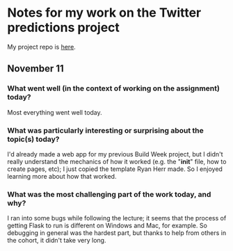 # Notes for my work on the Twitter predictions project

My project repo is [here](https://github.com/davidanagy/Twitoff-Project).

## November 11

### What went well (in the context of working on the assignment) today?

Most everything went well today.

### What was particularly interesting or surprising about the topic(s) today?

I'd already made a web app for my previous Build Week project, but I didn't really understand
the mechanics of how it worked (e.g. the "__init__" file, how to create pages, etc); I just
copied the template Ryan Herr made. So I enjoyed learning more about how that worked.

### What was the most challenging part of the work today, and why?

I ran into some bugs while following the lecture; it seems that the process of getting Flask
to run is different on Windows and Mac, for example. So debugging in general was the hardest
part, but thanks to help from others in the cohort, it didn't take very long.